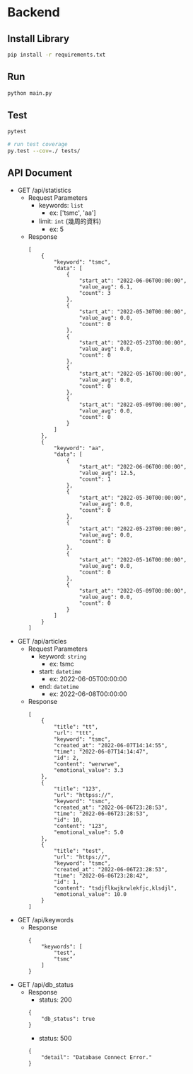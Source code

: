 # Backend

## Install Library
```bash
pip install -r requirements.txt
```

## Run
```bash
python main.py
```

## Test
```bash
pytest

# run test coverage
py.test --cov=./ tests/
```

## API Document
- GET /api/statistics
    - Request Parameters
        - keywords: `list`
            - ex: ['tsmc', 'aa']
        - limit: `int` (幾周的資料)
            - ex: 5
    - Response
        ```
        [
            {
                "keyword": "tsmc",
                "data": [
                    {
                        "start_at": "2022-06-06T00:00:00",
                        "value_avg": 6.1,
                        "count": 3
                    },
                    {
                        "start_at": "2022-05-30T00:00:00",
                        "value_avg": 0.0,
                        "count": 0
                    },
                    {
                        "start_at": "2022-05-23T00:00:00",
                        "value_avg": 0.0,
                        "count": 0
                    },
                    {
                        "start_at": "2022-05-16T00:00:00",
                        "value_avg": 0.0,
                        "count": 0
                    },
                    {
                        "start_at": "2022-05-09T00:00:00",
                        "value_avg": 0.0,
                        "count": 0
                    }
                ]
            },
            {
                "keyword": "aa",
                "data": [
                    {
                        "start_at": "2022-06-06T00:00:00",
                        "value_avg": 12.5,
                        "count": 1
                    },
                    {
                        "start_at": "2022-05-30T00:00:00",
                        "value_avg": 0.0,
                        "count": 0
                    },
                    {
                        "start_at": "2022-05-23T00:00:00",
                        "value_avg": 0.0,
                        "count": 0
                    },
                    {
                        "start_at": "2022-05-16T00:00:00",
                        "value_avg": 0.0,
                        "count": 0
                    },
                    {
                        "start_at": "2022-05-09T00:00:00",
                        "value_avg": 0.0,
                        "count": 0
                    }
                ]
            }
        ]
        ```
- GET /api/articles
    - Request Parameters
        - keyword: `string`
            - ex: tsmc
        - start: `datetime`
            - ex: 2022-06-05T00:00:00
        - end: `datetime`
            - ex: 2022-06-08T00:00:00
    - Response
        ```
        [
            {
                "title": "tt",
                "url": "ttt",
                "keyword": "tsmc",
                "created_at": "2022-06-07T14:14:55",
                "time": "2022-06-07T14:14:47",
                "id": 2,
                "content": "werwrwe",
                "emotional_value": 3.3
            },
            {
                "title": "123",
                "url": "httpss://",
                "keyword": "tsmc",
                "created_at": "2022-06-06T23:28:53",
                "time": "2022-06-06T23:28:53",
                "id": 10,
                "content": "123",
                "emotional_value": 5.0
            },
            {
                "title": "test",
                "url": "https://",
                "keyword": "tsmc",
                "created_at": "2022-06-06T23:28:53",
                "time": "2022-06-06T23:28:42",
                "id": 1,
                "content": "tsdjflkwjkrwlekfjc,klsdjl",
                "emotional_value": 10.0
            }
        ]
        ```
- GET /api/keywords
    - Response
        ```
        {
            "keywords": [
                "test",
                "tsmc"
            ]
        }
        ```
- GET /api/db_status
    - Response
        - status: 200
        ```
        {
            "db_status": true
        }
        ```
        - status: 500
        ```
        {
            "detail": "Database Connect Error."
        }
        ```